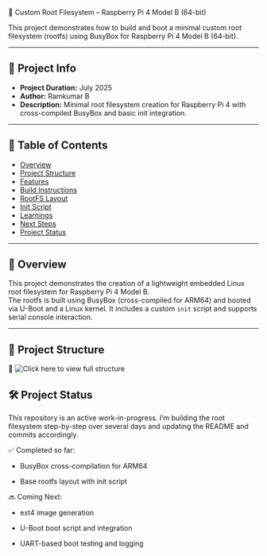  🧩 Custom Root Filesystem – Raspberry Pi 4 Model B (64-bit)

This project demonstrates how to build and boot a minimal custom root filesystem (rootfs) using BusyBox for Raspberry Pi 4 Model B (64-bit).

---

## 📌 Project Info

- **Project Duration:** July 2025  
- **Author:** Ramkumar B  
- **Description:** Minimal root filesystem creation for Raspberry Pi 4 with cross-compiled BusyBox and basic init integration.

---

## 📑 Table of Contents

- [Overview](#overview)
- [Project Structure](#project-structure)
- [Features](#features)
- [Build Instructions](#build-instructions)
- [RootFS Layout](#rootfs-layout)
- [Init Script](#init-script)
- [Learnings](#learnings)
- [Next Steps](#next-steps)
- [Project Status](#-project-status)

---

## 📌 Overview

This project demonstrates the creation of a lightweight embedded Linux root filesystem for Raspberry Pi 4 Model B.  
The rootfs is built using BusyBox (cross-compiled for ARM64) and booted via U-Boot and a Linux kernel. It includes a custom `init` script and supports serial console interaction.

---

## 📂 Project Structure

📸 ![Click here to view full structure](screenshots/project_structure.png)





## 🛠️ Project Status

This repository is an active work-in-progress. I’m building the root filesystem step-by-step over several days and updating the README and commits accordingly.

✅ Completed so far:

* BusyBox cross-compilation for ARM64

* Base rootfs layout with init script

🔜 Coming Next:

  * ext4 image generation

  * U-Boot boot script and integration

  * UART-based boot testing and logging



